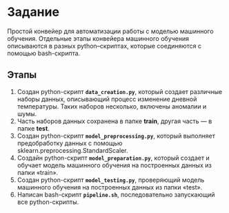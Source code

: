 # Задание
Простой конвейер для автоматизации работы с моделью машинного обучения. 
Отдельные этапы конвейера машинного обучения описываются в разных python–скриптах, которые соединяются с помощью bash-скрипта.


## Этапы
1. Создан python-скрипт **`data_creation.py`**, который создает различные наборы данных, описывающий процесс изменение дневной температуры. Таких наборов несколько, включены аномалии и шумы. 
2. Часть наборов данных сохранена в папке **train**, другая часть — в папке **test**.
3. Создан python-скрипт **`model_preprocessing.py`**, который выполняет предобработку данных с помощью sklearn.preprocessing.StandardScaler.
4. Создайн python-скрипт **`model_preparation.py`**, который создает и обучает модель машинного обучения на построенных данных из папки «train».
5. Создан python-скрипт **`model_testing.py`**, проверяющий модель машинного обучения на построенных данных из папки «test».
6. Написан bash-скрипт **`pipeline.sh`**, последовательно запускающий все python-скрипты.
